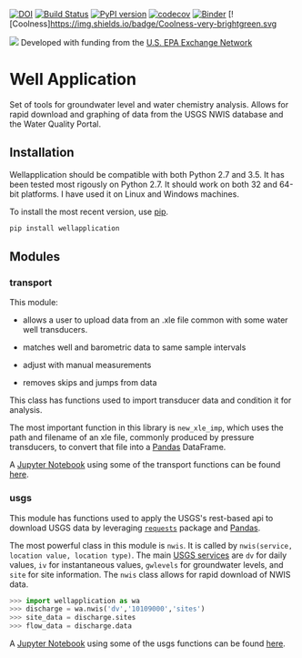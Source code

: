 [![DOI](https://zenodo.org/badge/48931715.svg)](https://zenodo.org/badge/latestdoi/48931715)
[![Build Status](https://travis-ci.org/inkenbrandt/WellApplication.svg?branch=master)](https://travis-ci.org/inkenbrandt/WellApplication)
[![PyPI version](https://badge.fury.io/py/WellApplication.svg)](https://badge.fury.io/py/WellApplication)
[![codecov](https://codecov.io/gh/inkenbrandt/WellApplication/branch/master/graph/badge.svg)](https://codecov.io/gh/inkenbrandt/WellApplication)
[![Binder](http://mybinder.org/badge.svg)](http://mybinder.org:/repo/inkenbrandt/wellapplication)
[![Coolness]https://img.shields.io/badge/Coolness-very-brightgreen.svg

<img src="http://www.exchangenetwork.net/wp-content/themes/exchange-network/images/exchange-network-logo.jpg">
Developed with funding from the <a href="http://www.exchangenetwork.net/">U.S. EPA Exchange Network</a>

# Well Application

Set of tools for groundwater level and water chemistry analysis.  Allows for rapid download and graphing of data from the USGS NWIS database and the Water Quality Portal.

## Installation
Wellapplication should be compatible with both Python 2.7 and 3.5.  It has been tested most rigously on Python 2.7.  It should work on both 32 and 64-bit platforms.  I have used it on Linux and Windows machines.

To install the most recent version, use <a href='https://pypi.python.org/pypi/pip'>pip</a>.
```Bash 
pip install wellapplication
```
## Modules

### transport

This module:

* allows a user to upload data from an .xle file common with some water well transducers.

* matches well and barometric data to same sample intervals

* adjust with manual measurements

* removes skips and jumps from data

This class has functions used to import transducer data and condition it for analysis.

The most important function in this library is `new_xle_imp`, which uses the path and filename of an xle file, commonly produced by pressure transducers, to convert that file into a <a href=http://pandas.pydata.org/>Pandas</a> DataFrame.

A <a href=http://jupyter.org/> Jupyter Notebook</a> using some of the transport functions can be found <a href = http://nbviewer.jupyter.org/github/inkenbrandt/WellApplication/blob/master/docs/UMAR_WL_Data.ipynb>here</a>.

### usgs

This module has functions used to apply the USGS's rest-based api to download USGS data by leveraging <a href = http://docs.python-requests.org/en/master/>`requests`</a> package and <a href=http://pandas.pydata.org/>Pandas</a>.

The most powerful class in this module is `nwis`. It is called by `nwis(service, location value, location type)`.
The main <a href='https://waterservices.usgs.gov/rest/'>USGS services</a> are `dv` for daily values, `iv` for instantaneous values, `gwlevels` for groundwater levels, and `site` for site information.  The `nwis` class allows for rapid download of NWIS data.

```Python
>>> import wellapplication as wa
>>> discharge = wa.nwis('dv','10109000','sites')
>>> site_data = discharge.sites
>>> flow_data = discharge.data
```

A <a href=http://jupyter.org/> Jupyter Notebook</a> using some of the usgs functions can be found <a href=https://github.com/inkenbrandt/WellApplication/blob/master/docs/USGS_Interpolate.ipynb> here</a>.

